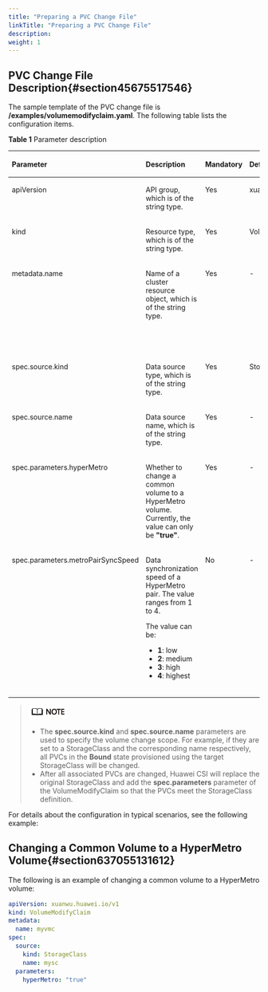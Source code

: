 ```yaml
---
title: "Preparing a PVC Change File"
linkTitle: "Preparing a PVC Change File"
description: 
weight: 1
---
```


## PVC Change File Description{#section45675517546}

The sample template of the PVC change file is  **/examples/volumemodifyclaim.yaml**. The following table lists the configuration items.

**Table  1**  Parameter description

<a name="table882408155517"></a>
<table><thead align="left"><tr id="row1882418105518"><th class="cellrowborder" valign="top" width="16%" id="mcps1.2.6.1.1"><p id="p282412815559"><a name="p282412815559"></a><a name="p282412815559"></a>Parameter</p>
</th>
<th class="cellrowborder" valign="top" width="23%" id="mcps1.2.6.1.2"><p id="p1682410825515"><a name="p1682410825515"></a><a name="p1682410825515"></a>Description</p>
</th>
<th class="cellrowborder" valign="top" width="16%" id="mcps1.2.6.1.3"><p id="p17824188185518"><a name="p17824188185518"></a><a name="p17824188185518"></a>Mandatory</p>
</th>
<th class="cellrowborder" valign="top" width="17%" id="mcps1.2.6.1.4"><p id="p16824148195513"><a name="p16824148195513"></a><a name="p16824148195513"></a>Default Value</p>
</th>
<th class="cellrowborder" valign="top" width="28.000000000000004%" id="mcps1.2.6.1.5"><p id="p98241783553"><a name="p98241783553"></a><a name="p98241783553"></a>Remarks</p>
</th>
</tr>
</thead>
<tbody><tr id="row282438175514"><td class="cellrowborder" valign="top" width="16%" headers="mcps1.2.6.1.1 "><p id="p38247819556"><a name="p38247819556"></a><a name="p38247819556"></a>apiVersion</p>
</td>
<td class="cellrowborder" valign="top" width="23%" headers="mcps1.2.6.1.2 "><p id="en-us_topic_0000001541071762_p0896194484915"><a name="en-us_topic_0000001541071762_p0896194484915"></a><a name="en-us_topic_0000001541071762_p0896194484915"></a>API group, which is of the string type.</p>
</td>
<td class="cellrowborder" valign="top" width="16%" headers="mcps1.2.6.1.3 "><p id="p8824178125515"><a name="p8824178125515"></a><a name="p8824178125515"></a>Yes</p>
</td>
<td class="cellrowborder" valign="top" width="17%" headers="mcps1.2.6.1.4 "><p id="p138247865515"><a name="p138247865515"></a><a name="p138247865515"></a>xuanwu.huawei.io/v1</p>
</td>
<td class="cellrowborder" valign="top" width="28.000000000000004%" headers="mcps1.2.6.1.5 "><p id="p982408115517"><a name="p982408115517"></a><a name="p982408115517"></a>The value is fixed at <strong id="b4705121514462"><a name="b4705121514462"></a><a name="b4705121514462"></a>xuanwu.huawei.io/v1</strong>.</p>
</td>
</tr>
<tr id="row158241788556"><td class="cellrowborder" valign="top" width="16%" headers="mcps1.2.6.1.1 "><p id="p1382416825518"><a name="p1382416825518"></a><a name="p1382416825518"></a>kind</p>
</td>
<td class="cellrowborder" valign="top" width="23%" headers="mcps1.2.6.1.2 "><p id="p782438195513"><a name="p782438195513"></a><a name="p782438195513"></a>Resource type, which is of the string type.</p>
</td>
<td class="cellrowborder" valign="top" width="16%" headers="mcps1.2.6.1.3 "><p id="p88244814556"><a name="p88244814556"></a><a name="p88244814556"></a>Yes</p>
</td>
<td class="cellrowborder" valign="top" width="17%" headers="mcps1.2.6.1.4 "><p id="p1782413819554"><a name="p1782413819554"></a><a name="p1782413819554"></a>VolumeModifyClaim</p>
</td>
<td class="cellrowborder" valign="top" width="28.000000000000004%" headers="mcps1.2.6.1.5 "><p id="p12824198115512"><a name="p12824198115512"></a><a name="p12824198115512"></a>The value is fixed at <strong id="b17554182420471"><a name="b17554182420471"></a><a name="b17554182420471"></a>VolumeModifyClaim</strong>.</p>
</td>
</tr>
<tr id="row7824198185511"><td class="cellrowborder" valign="top" width="16%" headers="mcps1.2.6.1.1 "><p id="p1182488115510"><a name="p1182488115510"></a><a name="p1182488115510"></a>metadata.name</p>
</td>
<td class="cellrowborder" valign="top" width="23%" headers="mcps1.2.6.1.2 "><p id="p188241387558"><a name="p188241387558"></a><a name="p188241387558"></a>Name of a cluster resource object, which is of the string type.</p>
</td>
<td class="cellrowborder" valign="top" width="16%" headers="mcps1.2.6.1.3 "><p id="p5824684559"><a name="p5824684559"></a><a name="p5824684559"></a>Yes</p>
</td>
<td class="cellrowborder" valign="top" width="17%" headers="mcps1.2.6.1.4 "><p id="p1782413895514"><a name="p1782413895514"></a><a name="p1782413895514"></a>-</p>
</td>
<td class="cellrowborder" valign="top" width="28.000000000000004%" headers="mcps1.2.6.1.5 "><p id="p1482417805520"><a name="p1482417805520"></a><a name="p1482417805520"></a>The name must comply with the naming rules of a <a href="https://kubernetes.io/docs/concepts/overview/working-with-objects/names/#dns-subdomain-names" target="_blank" rel="noopener noreferrer">DNS subdomain name</a>. The value can contain a maximum of 63 characters, including digits, lowercase letters, hyphens (-), and periods (.). It must start and end with a lowercase letter or digit.</p>
</td>
</tr>
<tr id="row1482498135514"><td class="cellrowborder" valign="top" width="16%" headers="mcps1.2.6.1.1 "><p id="p18241589552"><a name="p18241589552"></a><a name="p18241589552"></a>spec.source.kind</p>
</td>
<td class="cellrowborder" valign="top" width="23%" headers="mcps1.2.6.1.2 "><p id="p13824158195519"><a name="p13824158195519"></a><a name="p13824158195519"></a>Data source type, which is of the string type.</p>
</td>
<td class="cellrowborder" valign="top" width="16%" headers="mcps1.2.6.1.3 "><p id="p1082428125517"><a name="p1082428125517"></a><a name="p1082428125517"></a>Yes</p>
</td>
<td class="cellrowborder" valign="top" width="17%" headers="mcps1.2.6.1.4 "><p id="p982420825510"><a name="p982420825510"></a><a name="p982420825510"></a>StorageClass</p>
</td>
<td class="cellrowborder" valign="top" width="28.000000000000004%" headers="mcps1.2.6.1.5 "><p id="p138240835517"><a name="p138240835517"></a><a name="p138240835517"></a>This parameter can only be set to <strong id="b435383819547"><a name="b435383819547"></a><a name="b435383819547"></a>StorageClass</strong>.</p>
</td>
</tr>
<tr id="row1580118248311"><td class="cellrowborder" valign="top" width="16%" headers="mcps1.2.6.1.1 "><p id="p48021124438"><a name="p48021124438"></a><a name="p48021124438"></a>spec.source.name</p>
</td>
<td class="cellrowborder" valign="top" width="23%" headers="mcps1.2.6.1.2 "><p id="p68021524930"><a name="p68021524930"></a><a name="p68021524930"></a>Data source name, which is of the string type.</p>
</td>
<td class="cellrowborder" valign="top" width="16%" headers="mcps1.2.6.1.3 "><p id="p480210241835"><a name="p480210241835"></a><a name="p480210241835"></a>Yes</p>
</td>
<td class="cellrowborder" valign="top" width="17%" headers="mcps1.2.6.1.4 "><p id="p980213243314"><a name="p980213243314"></a><a name="p980213243314"></a>-</p>
</td>
<td class="cellrowborder" valign="top" width="28.000000000000004%" headers="mcps1.2.6.1.5 "><p id="p1380282420314"><a name="p1380282420314"></a><a name="p1380282420314"></a>Only a StorageClass name can be configured.</p>
</td>
</tr>
<tr id="row19555112614317"><td class="cellrowborder" valign="top" width="16%" headers="mcps1.2.6.1.1 "><p id="p0555826131"><a name="p0555826131"></a><a name="p0555826131"></a>spec.parameters.hyperMetro</p>
</td>
<td class="cellrowborder" valign="top" width="23%" headers="mcps1.2.6.1.2 "><p id="p145556261430"><a name="p145556261430"></a><a name="p145556261430"></a>Whether to change a common volume to a HyperMetro volume. Currently, the value can only be <strong id="b8301192215559"><a name="b8301192215559"></a><a name="b8301192215559"></a>"true"</strong>.</p>
</td>
<td class="cellrowborder" valign="top" width="16%" headers="mcps1.2.6.1.3 "><p id="p205555261534"><a name="p205555261534"></a><a name="p205555261534"></a>Yes</p>
</td>
<td class="cellrowborder" valign="top" width="17%" headers="mcps1.2.6.1.4 "><p id="p1555926531"><a name="p1555926531"></a><a name="p1555926531"></a>-</p>
</td>
<td class="cellrowborder" valign="top" width="28.000000000000004%" headers="mcps1.2.6.1.5 "><p id="p465413911106"><a name="p465413911106"></a><a name="p465413911106"></a>Only common storage volumes at the primary site can be changed to HyperMetro storage volumes.</p>
</td>
</tr>
<tr id="row141343508506"><td class="cellrowborder" valign="top" width="16%" headers="mcps1.2.6.1.1 "><p id="p13134125010508"><a name="p13134125010508"></a><a name="p13134125010508"></a>spec.parameters.metroPairSyncSpeed</p>
</td>
<td class="cellrowborder" valign="top" width="23%" headers="mcps1.2.6.1.2 "><p id="p11242177125214"><a name="p11242177125214"></a><a name="p11242177125214"></a>Data synchronization speed of a HyperMetro pair. The value ranges from 1 to 4.</p>
<p id="p1924214720529"><a name="p1924214720529"></a><a name="p1924214720529"></a>The value can be:</p>
<a name="ul4215172125219"></a><a name="ul4215172125219"></a><ul id="ul4215172125219"><li><strong id="b1497122032817"><a name="b1497122032817"></a><a name="b1497122032817"></a>1</strong>: low</li><li><strong id="b1655321192810"><a name="b1655321192810"></a><a name="b1655321192810"></a>2</strong>: medium</li><li><strong id="b109641321152814"><a name="b109641321152814"></a><a name="b109641321152814"></a>3</strong>: high</li><li><strong id="b1081622222816"><a name="b1081622222816"></a><a name="b1081622222816"></a>4</strong>: highest</li></ul>
</td>
<td class="cellrowborder" valign="top" width="16%" headers="mcps1.2.6.1.3 "><p id="p1413415016505"><a name="p1413415016505"></a><a name="p1413415016505"></a>No</p>
</td>
<td class="cellrowborder" valign="top" width="17%" headers="mcps1.2.6.1.4 "><p id="p113425015509"><a name="p113425015509"></a><a name="p113425015509"></a>-</p>
</td>
<td class="cellrowborder" valign="top" width="28.000000000000004%" headers="mcps1.2.6.1.5 "><p id="p1813405016505"><a name="p1813405016505"></a><a name="p1813405016505"></a>This parameter is available only when <strong id="b1250143842810"><a name="b1250143842810"></a><a name="b1250143842810"></a>spec.parameters.hyperMetro</strong> is set to <strong id="b383674313287"><a name="b383674313287"></a><a name="b383674313287"></a>"true"</strong>.</p>
<p id="p688744685818"><a name="p688744685818"></a><a name="p688744685818"></a>Note:</p>
<a name="ul35821048175812"></a><a name="ul35821048175812"></a><ul id="ul35821048175812"><li>If this parameter is not configured, the storage speed of the HyperMetro pair is determined by the storage device.</li><li>The highest synchronization speed may increase the host latency.</li></ul>
</td>
</tr>
</tbody>
</table>

>![](/public_sys-resources/en/icon-note.gif)
>-   The  **spec.source.kind**  and  **spec.source.name**  parameters are used to specify the volume change scope. For example, if they are set to a StorageClass and the corresponding name respectively, all PVCs in the  **Bound**  state provisioned using the target StorageClass will be changed.
>-   After all associated PVCs are changed, Huawei CSI will replace the original StorageClass and add the  **spec.parameters**  parameter of the VolumeModifyClaim so that the PVCs meet the StorageClass definition.

For details about the configuration in typical scenarios, see the following example:

## Changing a Common Volume to a HyperMetro Volume{#section637055131612}

The following is an example of changing a common volume to a HyperMetro volume:

```yaml
apiVersion: xuanwu.huawei.io/v1
kind: VolumeModifyClaim
metadata:
  name: myvmc
spec:
  source:
    kind: StorageClass
    name: mysc
  parameters:
    hyperMetro: "true"
```

